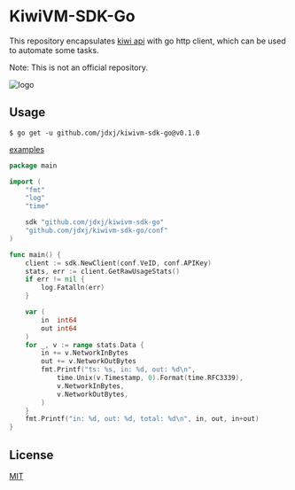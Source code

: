 # KiwiVM-SDK-Go

This repository encapsulates [kiwi api](https://kiwivm.64clouds.com/) with
go http client, which can be used to automate some tasks.

Note: This is not an official repository.

![logo](https://kiwivm.64clouds.com/1670298/img/kiwivm_logo_100x33px.png)

## Usage

```shell
$ go get -u github.com/jdxj/kiwivm-sdk-go@v0.1.0
```

[examples](./examples)

```go
package main

import (
	"fmt"
	"log"
	"time"

	sdk "github.com/jdxj/kiwivm-sdk-go"
	"github.com/jdxj/kiwivm-sdk-go/conf"
)

func main() {
	client := sdk.NewClient(conf.VeID, conf.APIKey)
	stats, err := client.GetRawUsageStats()
	if err != nil {
		log.Fatalln(err)
	}

	var (
		in  int64
		out int64
	)
	for _, v := range stats.Data {
		in += v.NetworkInBytes
		out += v.NetworkOutBytes
		fmt.Printf("ts: %s, in: %d, out: %d\n",
			time.Unix(v.Timestamp, 0).Format(time.RFC3339),
			v.NetworkInBytes,
			v.NetworkOutBytes,
		)
	}
	fmt.Printf("in: %d, out: %d, total: %d\n", in, out, in+out)
}
```

## License

[MIT](https://choosealicense.com/licenses/mit/)
